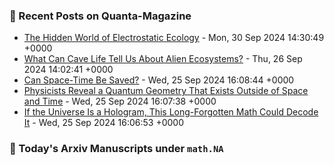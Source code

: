 ### 📝 Recent Posts on Quanta-Magazine
<!-- quanta starts -->
* <a href="https://www.quantamagazine.org/the-hidden-world-of-electrostatic-ecology-20240930/">The Hidden World of Electrostatic Ecology</a> - Mon, 30 Sep 2024 14:30:49 +0000
* <a href="https://www.quantamagazine.org/what-can-cave-life-tell-us-about-alien-ecosystems-20240926/">What Can Cave Life Tell Us About Alien Ecosystems?</a> - Thu, 26 Sep 2024 14:02:41 +0000
* <a href="https://www.quantamagazine.org/can-space-time-be-saved-20240925/">Can Space-Time Be Saved?</a> - Wed, 25 Sep 2024 16:08:44 +0000
* <a href="https://www.quantamagazine.org/physicists-reveal-a-quantum-geometry-that-exists-outside-of-space-and-time-20240925/">Physicists Reveal a Quantum Geometry That Exists Outside of Space and Time</a> - Wed, 25 Sep 2024 16:07:38 +0000
* <a href="https://www.quantamagazine.org/if-the-universe-is-a-hologram-this-long-forgotten-math-could-decode-it-20240925/">If the Universe Is a Hologram, This Long-Forgotten Math Could Decode It</a> - Wed, 25 Sep 2024 16:06:53 +0000
<!-- quanta ends -->

### 📝 Today's Arxiv Manuscripts under ``math.NA``
<!-- arxiv-math-na starts -->

<!-- arxiv-math-na ends -->
